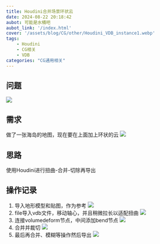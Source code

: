 ```yaml
---
title: Houdini合并场景环状云
date: 2024-08-22 20:18:42
aubot: 可能是水桶吧
aubot_link: '/index.html'
cover: '/assets/blog/CG/other/Houdini_VDB_instance1.webp'
tags: 
    - Houdini
    - CG相关
    - VDB
categories: "CG通用相关"
---
```

## 问题
![](/assets/blog/CG/other/Houdini_VDB_instance1.webp)

## 需求
做了一张海岛的地图，现在要在上面加上环状的云
![](/assets/blog/CG/other/Houdini_VDB_instance2.webp)

## 思路
使用Houdini进行扭曲-合并-切除再导出

## 操作记录
1. 导入地形模型和贴图，作为参考
    ![](/assets/blog/CG/other/Houdini_VDB_instance3.webp)
2. file导入vdb文件，移动轴心，并且稍微拉长以适配扭曲
    ![](/assets/blog/CG/other/Houdini_VDB_instance4.webp)
3. 连接volumedeform节点，中间添加bend节点
    ![](/assets/blog/CG/other/Houdini_VDB_instance5.webp)
4. 合并并裁切
    ![](/assets/blog/CG/other/Houdini_VDB_instance6.webp)
5. 最后再合并、模糊等操作然后导出
    ![](/assets/blog/CG/other/Houdini_VDB_instance1.webp)
